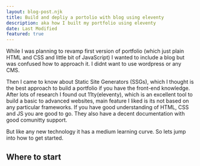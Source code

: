 ```yaml
---
layout: blog-post.njk
title: Build and depliy a portolio with blog using eleventy
description: aka how I built my portfolio using eleventy
date: Last Modified
featured: true
---
```


While I was planning to revamp first version of portfolio (which just plain HTML and CSS and little bit of JavaScript) I wanted to include a blog but was confused how to approach it. I didnt want to use wordpress
or any CMS.

Then I came to know about Static Site Generators (SSGs), which I thought is the best approach to build a portfolio if you have the front-end knowledge. After lots of research I found out 11ty(eleventy), which is an excellent tool to build a basic to advanced websites, main feature I liked is its not based on any particular frameworks. If you have good understanding of HTML, CSS and JS you are good to go. They also have a decent documentation with good comunitty support.

But like any new technology it has a medium learning curve. So lets jump into how to get started.

## Where to start
